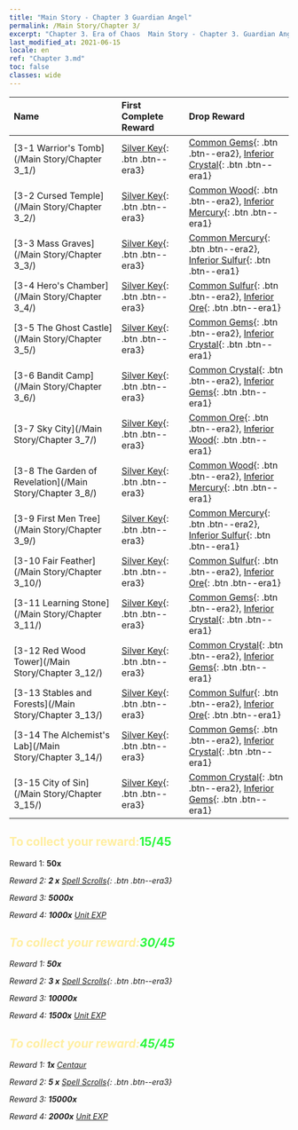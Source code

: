 ```yaml
---
title: "Main Story - Chapter 3 Guardian Angel"
permalink: /Main Story/Chapter 3/
excerpt: "Chapter 3. Era of Chaos  Main Story - Chapter 3. Guardian Angel"
last_modified_at: 2021-06-15
locale: en
ref: "Chapter 3.md"
toc: false
classes: wide
---
```


  | Name |  First Complete Reward | Drop Reward |
  |:------------|:------------|:------------| 
  | [3-1 Warrior's Tomb](/Main Story/Chapter 3_1/) | [Silver Key](/Items/con_693/){: .btn .btn--era3} | [Common Gems](/Items/mat_10/){: .btn .btn--era2}, [Inferior Crystal](/Items/mat_5/){: .btn .btn--era1} |
  | [3-2 Cursed Temple](/Main Story/Chapter 3_2/) | [Silver Key](/Items/con_693/){: .btn .btn--era3} | [Common Wood](/Items/mat_7/){: .btn .btn--era2}, [Inferior Mercury](/Items/mat_2/){: .btn .btn--era1} |
  | [3-3 Mass Graves](/Main Story/Chapter 3_3/) | [Silver Key](/Items/con_693/){: .btn .btn--era3} | [Common Mercury](/Items/mat_8/){: .btn .btn--era2}, [Inferior Sulfur](/Items/mat_3/){: .btn .btn--era1} |
  | [3-4 Hero's Chamber](/Main Story/Chapter 3_4/) | [Silver Key](/Items/con_693/){: .btn .btn--era3} | [Common Sulfur](/Items/mat_9/){: .btn .btn--era2}, [Inferior Ore](/Items/mat_1/){: .btn .btn--era1} |
  | [3-5 The Ghost Castle](/Main Story/Chapter 3_5/) | [Silver Key](/Items/con_693/){: .btn .btn--era3} | [Common Gems](/Items/mat_10/){: .btn .btn--era2}, [Inferior Crystal](/Items/mat_5/){: .btn .btn--era1} |
  | [3-6 Bandit Camp](/Main Story/Chapter 3_6/) | [Silver Key](/Items/con_693/){: .btn .btn--era3} | [Common Crystal](/Items/mat_11/){: .btn .btn--era2}, [Inferior Gems](/Items/mat_4/){: .btn .btn--era1} |
  | [3-7 Sky City](/Main Story/Chapter 3_7/) | [Silver Key](/Items/con_693/){: .btn .btn--era3} | [Common Ore](/Items/mat_6/){: .btn .btn--era2}, [Inferior Wood](/Items/mat_1/){: .btn .btn--era1} |
  | [3-8 The Garden of Revelation](/Main Story/Chapter 3_8/) | [Silver Key](/Items/con_693/){: .btn .btn--era3} | [Common Wood](/Items/mat_7/){: .btn .btn--era2}, [Inferior Mercury](/Items/mat_2/){: .btn .btn--era1} |
  | [3-9 First Men Tree](/Main Story/Chapter 3_9/) | [Silver Key](/Items/con_693/){: .btn .btn--era3} | [Common Mercury](/Items/mat_8/){: .btn .btn--era2}, [Inferior Sulfur](/Items/mat_3/){: .btn .btn--era1} |
  | [3-10  Fair Feather](/Main Story/Chapter 3_10/) | [Silver Key](/Items/con_693/){: .btn .btn--era3} | [Common Sulfur](/Items/mat_9/){: .btn .btn--era2}, [Inferior Ore](/Items/mat_1/){: .btn .btn--era1} |
  | [3-11 Learning Stone](/Main Story/Chapter 3_11/) | [Silver Key](/Items/con_693/){: .btn .btn--era3} | [Common Gems](/Items/mat_10/){: .btn .btn--era2}, [Inferior Crystal](/Items/mat_5/){: .btn .btn--era1} |
  | [3-12 Red Wood Tower](/Main Story/Chapter 3_12/) | [Silver Key](/Items/con_693/){: .btn .btn--era3} | [Common Crystal](/Items/mat_11/){: .btn .btn--era2}, [Inferior Gems](/Items/mat_4/){: .btn .btn--era1} |
  | [3-13 Stables and Forests](/Main Story/Chapter 3_13/) | [Silver Key](/Items/con_693/){: .btn .btn--era3} | [Common Sulfur](/Items/mat_9/){: .btn .btn--era2}, [Inferior Ore](/Items/mat_1/){: .btn .btn--era1} |
  | [3-14 The Alchemist's Lab](/Main Story/Chapter 3_14/) | [Silver Key](/Items/con_693/){: .btn .btn--era3} | [Common Gems](/Items/mat_10/){: .btn .btn--era2}, [Inferior Crystal](/Items/mat_5/){: .btn .btn--era1} |
  | [3-15 City of Sin](/Main Story/Chapter 3_15/) | [Silver Key](/Items/con_693/){: .btn .btn--era3} | [Common Crystal](/Items/mat_11/){: .btn .btn--era2}, [Inferior Gems](/Items/mat_4/){: .btn .btn--era1} |


## <span style="color: #ffeea0">To collect your reward:</span><span style="color: #27f73a">15/45</span>

 Reward 1:  **50x** <i class="fas fa-gem"/>

 Reward 2: **2 x** [Spell Scrolls](/Items/con_694/){: .btn .btn--era3}

 Reward 3:  **5000x** <i class="fas fa-coins"/>

 Reward 4:  **1000x** [Unit EXP](/Items/con_902/)



## <span style="color: #ffeea0">To collect your reward:</span><span style="color: #27f73a">30/45</span>

 Reward 1:  **50x** <i class="fas fa-gem"/>

 Reward 2: **3 x** [Spell Scrolls](/Items/con_694/){: .btn .btn--era3}

 Reward 3:  **10000x** <i class="fas fa-coins"/>

 Reward 4:  **1500x** [Unit EXP](/Items/con_902/)



## <span style="color: #ffeea0">To collect your reward:</span><span style="color: #27f73a">45/45</span>

 Reward 1:  **1x** [Centaur](/units/Centaur/)

 Reward 2: **5 x** [Spell Scrolls](/Items/con_694/){: .btn .btn--era3}

 Reward 3:  **15000x** <i class="fas fa-coins"/>

 Reward 4:  **2000x** [Unit EXP](/Items/con_902/)

